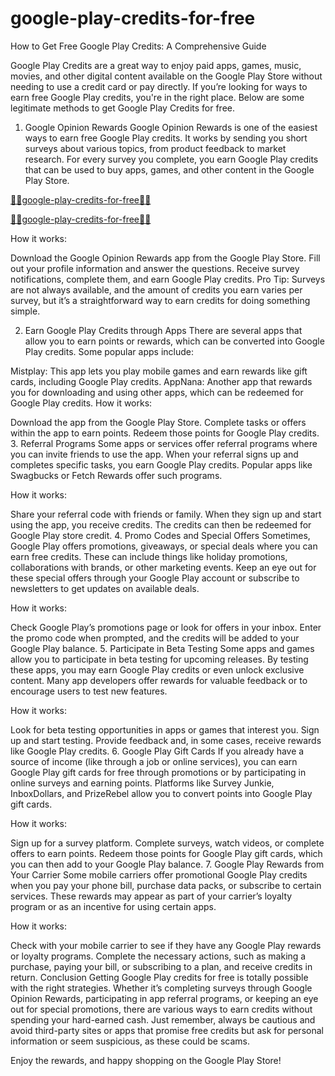 # google-play-credits-for-free

How to Get Free Google Play Credits: A Comprehensive Guide

Google Play Credits are a great way to enjoy paid apps, games, music, movies, and other digital content available on the Google Play Store without needing to use a credit card or pay directly. If you’re looking for ways to earn free Google Play credits, you're in the right place. Below are some legitimate methods to get Google Play Credits for free.

1. Google Opinion Rewards
Google Opinion Rewards is one of the easiest ways to earn free Google Play credits. It works by sending you short surveys about various topics, from product feedback to market research. For every survey you complete, you earn Google Play credits that can be used to buy apps, games, and other content in the Google Play Store.


[🧿🧿google-play-credits-for-free🧿🧿]( https://trusted.xebecreward.com/xyx/)


[🧿🧿google-play-credits-for-free🧿🧿]( https://trusted.xebecreward.com/xyx/)


How it works:

Download the Google Opinion Rewards app from the Google Play Store.
Fill out your profile information and answer the questions.
Receive survey notifications, complete them, and earn Google Play credits.
Pro Tip: Surveys are not always available, and the amount of credits you earn varies per survey, but it’s a straightforward way to earn credits for doing something simple.

2. Earn Google Play Credits through Apps
There are several apps that allow you to earn points or rewards, which can be converted into Google Play credits. Some popular apps include:

Mistplay: This app lets you play mobile games and earn rewards like gift cards, including Google Play credits.
AppNana: Another app that rewards you for downloading and using other apps, which can be redeemed for Google Play credits.
How it works:

Download the app from the Google Play Store.
Complete tasks or offers within the app to earn points.
Redeem those points for Google Play credits.
3. Referral Programs
Some apps or services offer referral programs where you can invite friends to use the app. When your referral signs up and completes specific tasks, you earn Google Play credits. Popular apps like Swagbucks or Fetch Rewards offer such programs.

How it works:

Share your referral code with friends or family.
When they sign up and start using the app, you receive credits.
The credits can then be redeemed for Google Play store credit.
4. Promo Codes and Special Offers
Sometimes, Google Play offers promotions, giveaways, or special deals where you can earn free credits. These can include things like holiday promotions, collaborations with brands, or other marketing events. Keep an eye out for these special offers through your Google Play account or subscribe to newsletters to get updates on available deals.

How it works:

Check Google Play’s promotions page or look for offers in your inbox.
Enter the promo code when prompted, and the credits will be added to your Google Play balance.
5. Participate in Beta Testing
Some apps and games allow you to participate in beta testing for upcoming releases. By testing these apps, you may earn Google Play credits or even unlock exclusive content. Many app developers offer rewards for valuable feedback or to encourage users to test new features.

How it works:

Look for beta testing opportunities in apps or games that interest you.
Sign up and start testing.
Provide feedback and, in some cases, receive rewards like Google Play credits.
6. Google Play Gift Cards
If you already have a source of income (like through a job or online services), you can earn Google Play gift cards for free through promotions or by participating in online surveys and earning points. Platforms like Survey Junkie, InboxDollars, and PrizeRebel allow you to convert points into Google Play gift cards.

How it works:

Sign up for a survey platform.
Complete surveys, watch videos, or complete offers to earn points.
Redeem those points for Google Play gift cards, which you can then add to your Google Play balance.
7. Google Play Rewards from Your Carrier
Some mobile carriers offer promotional Google Play credits when you pay your phone bill, purchase data packs, or subscribe to certain services. These rewards may appear as part of your carrier’s loyalty program or as an incentive for using certain apps.

How it works:

Check with your mobile carrier to see if they have any Google Play rewards or loyalty programs.
Complete the necessary actions, such as making a purchase, paying your bill, or subscribing to a plan, and receive credits in return.
Conclusion
Getting Google Play credits for free is totally possible with the right strategies. Whether it’s completing surveys through Google Opinion Rewards, participating in app referral programs, or keeping an eye out for special promotions, there are various ways to earn credits without spending your hard-earned cash. Just remember, always be cautious and avoid third-party sites or apps that promise free credits but ask for personal information or seem suspicious, as these could be scams.

Enjoy the rewards, and happy shopping on the Google Play Store!
